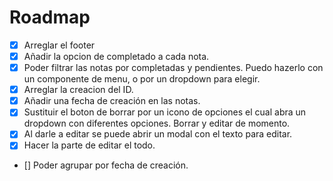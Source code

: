 # Roadmap

- [x] Arreglar el footer
- [x] Añadir la opcion de completado a cada nota.
- [x] Poder filtrar las notas por completadas y pendientes. Puedo hazerlo con un componente de menu, o por un dropdown para elegir.
- [x] Arreglar la creacion del ID.
- [x] Añadir una fecha de creación en las notas.
- [x] Sustituir el boton de borrar por un icono de opciones el cual abra un dropdown con diferentes opciones. Borrar y editar de momento. 
- [x] Al darle a editar se puede abrir un modal con el texto para editar.
- [x] Hacer la parte de editar el todo.
- [] Poder agrupar por fecha de creación.
